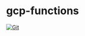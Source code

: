 # gcp-functions

[![Git](https://app.soluble.cloud/api/v1/public/badges/69ac0a64-dc9f-48c2-a96d-a2d447079b9a.svg?orgId=561911742905)](https://app.soluble.cloud/repos/details/github.com/mollypi/gcp-functions?orgId=561911742905)  

